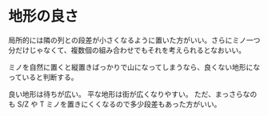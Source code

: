 # 地形の良さ

局所的には隣の列との段差が小さくなるように置いた方がいい。さらにミノ一つ分だけじゃなくて、複数個の組み合わせでもそれを考えられるとなおいい。

ミノを自然に置くと縦置きばっかりで山になってしまうなら、良くない地形になっていると判断する。

良い地形は待ちが広い。
平な地形は街が広くなりやすい。
ただ、まっさらなのも S/Z や T ミノを置きにくくなるので多少段差もあった方がいい。

